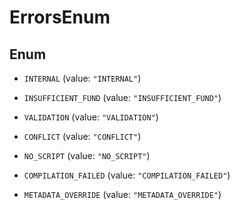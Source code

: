 

# ErrorsEnum

## Enum


* `INTERNAL` (value: `"INTERNAL"`)

* `INSUFFICIENT_FUND` (value: `"INSUFFICIENT_FUND"`)

* `VALIDATION` (value: `"VALIDATION"`)

* `CONFLICT` (value: `"CONFLICT"`)

* `NO_SCRIPT` (value: `"NO_SCRIPT"`)

* `COMPILATION_FAILED` (value: `"COMPILATION_FAILED"`)

* `METADATA_OVERRIDE` (value: `"METADATA_OVERRIDE"`)



